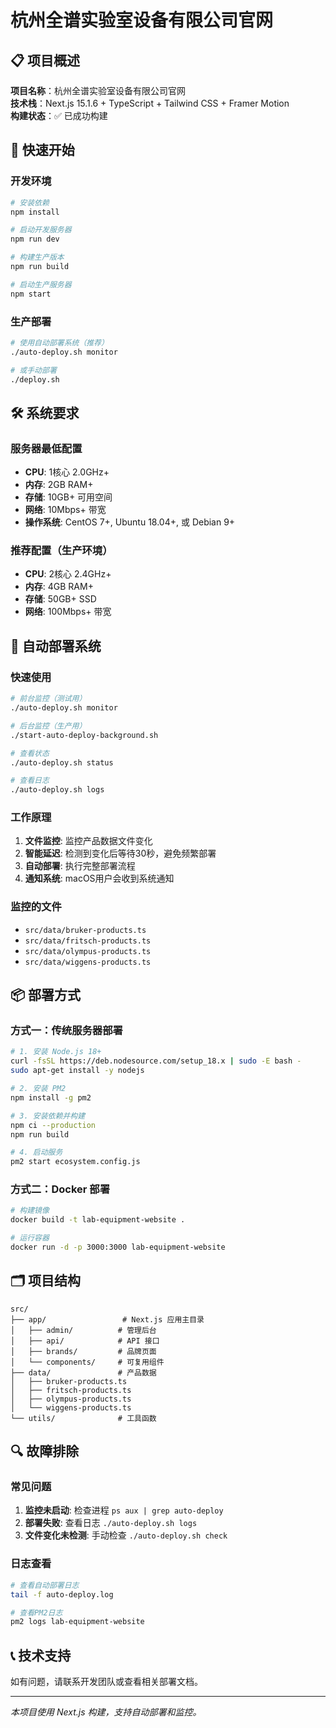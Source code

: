 # 杭州全谱实验室设备有限公司官网

## 📋 项目概述

**项目名称**：杭州全谱实验室设备有限公司官网  
**技术栈**：Next.js 15.1.6 + TypeScript + Tailwind CSS + Framer Motion  
**构建状态**：✅ 已成功构建  

## 🚀 快速开始

### 开发环境
```bash
# 安装依赖
npm install

# 启动开发服务器
npm run dev

# 构建生产版本
npm run build

# 启动生产服务器
npm start
```

### 生产部署
```bash
# 使用自动部署系统（推荐）
./auto-deploy.sh monitor

# 或手动部署
./deploy.sh
```

## 🛠️ 系统要求

### 服务器最低配置
- **CPU**: 1核心 2.0GHz+
- **内存**: 2GB RAM+
- **存储**: 10GB+ 可用空间
- **网络**: 10Mbps+ 带宽
- **操作系统**: CentOS 7+, Ubuntu 18.04+, 或 Debian 9+

### 推荐配置（生产环境）
- **CPU**: 2核心 2.4GHz+
- **内存**: 4GB RAM+
- **存储**: 50GB+ SSD
- **网络**: 100Mbps+ 带宽

## 🔧 自动部署系统

### 快速使用
```bash
# 前台监控（测试用）
./auto-deploy.sh monitor

# 后台监控（生产用）
./start-auto-deploy-background.sh

# 查看状态
./auto-deploy.sh status

# 查看日志
./auto-deploy.sh logs
```

### 工作原理
1. **文件监控**: 监控产品数据文件变化
2. **智能延迟**: 检测到变化后等待30秒，避免频繁部署
3. **自动部署**: 执行完整部署流程
4. **通知系统**: macOS用户会收到系统通知

### 监控的文件
- `src/data/bruker-products.ts`
- `src/data/fritsch-products.ts`
- `src/data/olympus-products.ts`
- `src/data/wiggens-products.ts`

## 📦 部署方式

### 方式一：传统服务器部署
```bash
# 1. 安装 Node.js 18+
curl -fsSL https://deb.nodesource.com/setup_18.x | sudo -E bash -
sudo apt-get install -y nodejs

# 2. 安装 PM2
npm install -g pm2

# 3. 安装依赖并构建
npm ci --production
npm run build

# 4. 启动服务
pm2 start ecosystem.config.js
```

### 方式二：Docker 部署
```bash
# 构建镜像
docker build -t lab-equipment-website .

# 运行容器
docker run -d -p 3000:3000 lab-equipment-website
```

## 🗂️ 项目结构

```
src/
├── app/                 # Next.js 应用主目录
│   ├── admin/          # 管理后台
│   ├── api/            # API 接口
│   ├── brands/         # 品牌页面
│   └── components/     # 可复用组件
├── data/               # 产品数据
│   ├── bruker-products.ts
│   ├── fritsch-products.ts
│   ├── olympus-products.ts
│   └── wiggens-products.ts
└── utils/              # 工具函数
```

## 🔍 故障排除

### 常见问题
1. **监控未启动**: 检查进程 `ps aux | grep auto-deploy`
2. **部署失败**: 查看日志 `./auto-deploy.sh logs`
3. **文件变化未检测**: 手动检查 `./auto-deploy.sh check`

### 日志查看
```bash
# 查看自动部署日志
tail -f auto-deploy.log

# 查看PM2日志
pm2 logs lab-equipment-website
```

## 📞 技术支持

如有问题，请联系开发团队或查看相关部署文档。

---

*本项目使用 Next.js 构建，支持自动部署和监控。*
